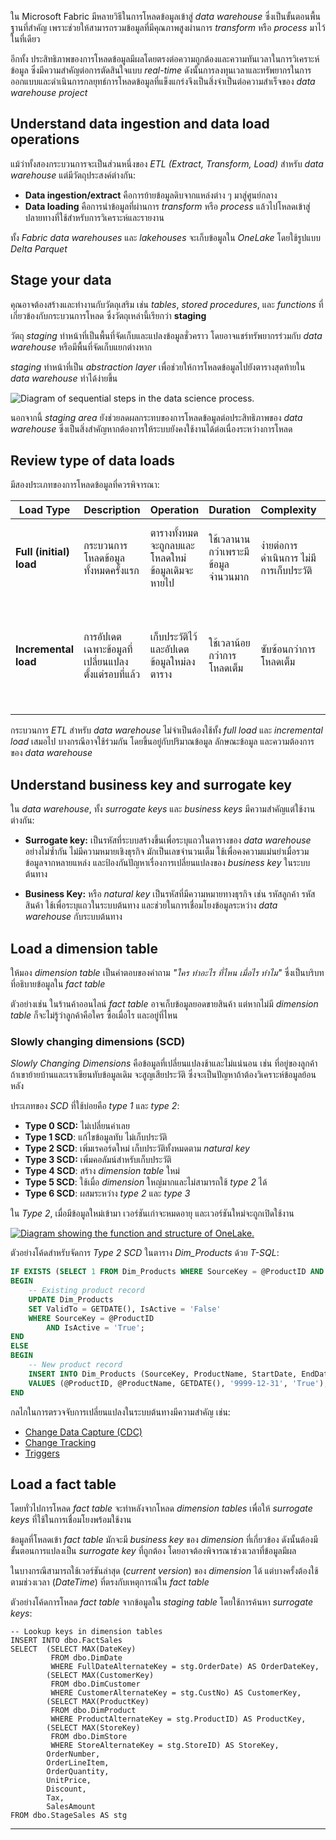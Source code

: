 
ใน Microsoft Fabric มีหลายวิธีในการโหลดข้อมูลเข้าสู่ _data warehouse_ ซึ่งเป็นขั้นตอนพื้นฐานที่สำคัญ เพราะช่วยให้สามารถรวมข้อมูลที่มีคุณภาพสูงผ่านการ _transform_ หรือ _process_ มาไว้ในที่เดียว

อีกทั้ง ประสิทธิภาพของการโหลดข้อมูลมีผลโดยตรงต่อความถูกต้องและความทันเวลาในการวิเคราะห์ข้อมูล ซึ่งมีความสำคัญต่อการตัดสินใจแบบ _real-time_ ดังนั้นการลงทุนเวลาและทรัพยากรในการออกแบบและดำเนินการกลยุทธ์การโหลดข้อมูลที่แข็งแกร่งจึงเป็นสิ่งจำเป็นต่อความสำเร็จของ _data warehouse project_

## Understand data ingestion and data load operations

แม้ว่าทั้งสองกระบวนการจะเป็นส่วนหนึ่งของ _ETL (Extract, Transform, Load)_ สำหรับ _data warehouse_ แต่มีวัตถุประสงค์ต่างกัน:

- **Data ingestion/extract** คือการย้ายข้อมูลดิบจากแหล่งต่าง ๆ มาสู่ศูนย์กลาง
- **Data loading** คือการนำข้อมูลที่ผ่านการ _transform_ หรือ _process_ แล้วไปโหลดเข้าสู่ปลายทางที่ใช้สำหรับการวิเคราะห์และรายงาน

ทั้ง _Fabric data warehouses_ และ _lakehouses_ จะเก็บข้อมูลใน _OneLake_ โดยใช้รูปแบบ _Delta Parquet_

## Stage your data

คุณอาจต้องสร้างและทำงานกับวัตถุเสริม เช่น _tables_, _stored procedures_, และ _functions_ ที่เกี่ยวข้องกับกระบวนการโหลด ซึ่งวัตถุเหล่านี้เรียกว่า **staging**

วัตถุ _staging_ ทำหน้าที่เป็นพื้นที่จัดเก็บและแปลงข้อมูลชั่วคราว โดยอาจแชร์ทรัพยากรร่วมกับ _data warehouse_ หรือมีพื้นที่จัดเก็บแยกต่างหาก

_staging_ ทำหน้าที่เป็น _abstraction layer_ เพื่อช่วยให้การโหลดข้อมูลไปยังตารางสุดท้ายใน _data warehouse_ ทำได้ง่ายขึ้น

![Diagram of sequential steps in the data science process.](https://learn.microsoft.com/en-us/training/wwl-data-ai/load-data-into-microsoft-fabric-data-warehouse/media/1-data-warehouse-process.png)

นอกจากนี้ _staging area_ ยังช่วยลดผลกระทบของการโหลดข้อมูลต่อประสิทธิภาพของ _data warehouse_ ซึ่งเป็นสิ่งสำคัญหากต้องการให้ระบบยังคงใช้งานได้ต่อเนื่องระหว่างการโหลด

## Review type of data loads

มีสองประเภทของการโหลดข้อมูลที่ควรพิจารณา:

|Load Type|Description|Operation|Duration|Complexity|Best used|
|---|---|---|---|---|---|
|**Full (initial) load**|กระบวนการโหลดข้อมูลทั้งหมดครั้งแรก|ตารางทั้งหมดจะถูกลบและโหลดใหม่ ข้อมูลเดิมจะหายไป|ใช้เวลานานกว่าเพราะมีข้อมูลจำนวนมาก|ง่ายต่อการดำเนินการ ไม่มีการเก็บประวัติ|เหมาะกับการตั้งค่า _data warehouse_ ใหม่ หรือรีเฟรชข้อมูลทั้งหมด|
|**Incremental load**|การอัปเดตเฉพาะข้อมูลที่เปลี่ยนแปลงตั้งแต่รอบที่แล้ว|เก็บประวัติไว้ และอัปเดตข้อมูลใหม่ลงตาราง|ใช้เวลาน้อยกว่าการโหลดเต็ม|ซับซ้อนกว่าการโหลดเต็ม|เหมาะกับการอัปเดตประจำ เช่น รายวันหรือรายชั่วโมง ต้องมีระบบติดตามการเปลี่ยนแปลงของข้อมูลต้นทาง|

กระบวนการ _ETL_ สำหรับ _data warehouse_ ไม่จำเป็นต้องใช้ทั้ง _full load_ และ _incremental load_ เสมอไป บางกรณีอาจใช้ร่วมกัน โดยขึ้นอยู่กับปริมาณข้อมูล ลักษณะข้อมูล และความต้องการของ _data warehouse_

## Understand business key and surrogate key

ใน _data warehouse_, ทั้ง _surrogate keys_ และ _business keys_ มีความสำคัญแต่ใช้งานต่างกัน:

- **Surrogate key:** เป็นรหัสที่ระบบสร้างขึ้นเพื่อระบุแถวในตารางของ _data warehouse_ อย่างไม่ซ้ำกัน ไม่มีความหมายเชิงธุรกิจ มักเป็นเลขจำนวนเต็ม ใช้เพื่อคงความแม่นยำเมื่อรวมข้อมูลจากหลายแหล่ง และป้องกันปัญหาเรื่องการเปลี่ยนแปลงของ _business key_ ในระบบต้นทาง

- **Business Key:** หรือ _natural key_ เป็นรหัสที่มีความหมายทางธุรกิจ เช่น รหัสลูกค้า รหัสสินค้า ใช้เพื่อระบุแถวในระบบต้นทาง และช่วยในการเชื่อมโยงข้อมูลระหว่าง _data warehouse_ กับระบบต้นทาง

## Load a dimension table

ให้มอง _dimension table_ เป็นคำตอบของคำถาม _"ใคร ทำอะไร ที่ไหน เมื่อไร ทำไม"_ ซึ่งเป็นบริบทที่อธิบายข้อมูลใน _fact table_

ตัวอย่างเช่น ในร้านค้าออนไลน์ _fact table_ อาจเก็บข้อมูลยอดขายสินค้า แต่หากไม่มี _dimension table_ ก็จะไม่รู้ว่าลูกค้าคือใคร ซื้อเมื่อไร และอยู่ที่ไหน

### Slowly changing dimensions (SCD)

_Slowly Changing Dimensions_ คือข้อมูลที่เปลี่ยนแปลงช้าและไม่แน่นอน เช่น ที่อยู่ของลูกค้า ถ้าเขาย้ายบ้านและเราเขียนทับข้อมูลเดิม จะสูญเสียประวัติ ซึ่งจะเป็นปัญหาถ้าต้องวิเคราะห์ข้อมูลย้อนหลัง

ประเภทของ _SCD_ ที่ใช้บ่อยคือ _type 1_ และ _type 2_:

- **Type 0 SCD:** ไม่เปลี่ยนค่าเลย
- **Type 1 SCD**: แก้ไขข้อมูลทับ ไม่เก็บประวัติ
- **Type 2 SCD**: เพิ่มเรคอร์ดใหม่ เก็บประวัติทั้งหมดตาม _natural key_
- **Type 3 SCD:** เพิ่มคอลัมน์สำหรับเก็บประวัติ
- **Type 4 SCD**: สร้าง _dimension table_ ใหม่
- **Type 5 SCD**: ใช้เมื่อ _dimension_ ใหญ่มากและไม่สามารถใช้ _type 2_ ได้
- **Type 6 SCD**: ผสมระหว่าง _type 2_ และ _type 3_

ใน _Type 2_, เมื่อมีข้อมูลใหม่เข้ามา เวอร์ชันเก่าจะหมดอายุ และเวอร์ชันใหม่จะถูกเปิดใช้งาน

[![Diagram showing the function and structure of OneLake.](https://learn.microsoft.com/en-us/training/wwl-data-ai/load-data-into-microsoft-fabric-data-warehouse/media/2-slowly-changing-dimension.png)](https://learn.microsoft.com/en-us/training/wwl-data-ai/load-data-into-microsoft-fabric-data-warehouse/media/2-slowly-changing-dimension.png#lightbox)

ตัวอย่างโค้ดสำหรับจัดการ _Type 2 SCD_ ในตาราง _Dim_Products_ ด้วย _T-SQL_:

```sql
IF EXISTS (SELECT 1 FROM Dim_Products WHERE SourceKey = @ProductID AND IsActive = 'True')
BEGIN
    -- Existing product record
    UPDATE Dim_Products
    SET ValidTo = GETDATE(), IsActive = 'False'
    WHERE SourceKey = @ProductID 
        AND IsActive = 'True';
END
ELSE
BEGIN
    -- New product record
    INSERT INTO Dim_Products (SourceKey, ProductName, StartDate, EndDate, IsActive)
    VALUES (@ProductID, @ProductName, GETDATE(), '9999-12-31', 'True');
END
````

กลไกในการตรวจจับการเปลี่ยนแปลงในระบบต้นทางมีความสำคัญ เช่น:

- [Change Data Capture (CDC)](https://learn.microsoft.com/en-us/sql/relational-databases/track-changes/about-change-data-capture-sql-server)
- [Change Tracking](https://learn.microsoft.com/en-us/sql/relational-databases/track-changes/about-change-tracking-sql-server)
- [Triggers](https://learn.microsoft.com/en-us/sql/relational-databases/triggers/dml-triggers)

## **Load a fact table**

โดยทั่วไปการโหลด _fact table_ จะทำหลังจากโหลด _dimension tables_ เพื่อให้ _surrogate keys_ ที่ใช้ในการเชื่อมโยงพร้อมใช้งาน

ข้อมูลที่โหลดเข้า _fact table_ มักจะมี _business key_ ของ _dimension_ ที่เกี่ยวข้อง ดังนั้นต้องมีขั้นตอนการแปลงเป็น _surrogate key_ ที่ถูกต้อง โดยอาจต้องพิจารณาช่วงเวลาที่ข้อมูลมีผล

ในบางกรณีสามารถใช้เวอร์ชันล่าสุด (_current version_) ของ _dimension_ ได้ แต่บางครั้งต้องใช้ตามช่วงเวลา (_DateTime_) ที่ตรงกับเหตุการณ์ใน _fact table_

ตัวอย่างโค้ดการโหลด _fact table_ จากข้อมูลใน _staging table_ โดยใช้การค้นหา _surrogate keys_:

```
-- Lookup keys in dimension tables
INSERT INTO dbo.FactSales
SELECT  (SELECT MAX(DateKey)
         FROM dbo.DimDate
         WHERE FullDateAlternateKey = stg.OrderDate) AS OrderDateKey,
        (SELECT MAX(CustomerKey)
         FROM dbo.DimCustomer
         WHERE CustomerAlternateKey = stg.CustNo) AS CustomerKey,
        (SELECT MAX(ProductKey)
         FROM dbo.DimProduct
         WHERE ProductAlternateKey = stg.ProductID) AS ProductKey,
        (SELECT MAX(StoreKey)
         FROM dbo.DimStore
         WHERE StoreAlternateKey = stg.StoreID) AS StoreKey,
        OrderNumber,
        OrderLineItem,
        OrderQuantity,
        UnitPrice,
        Discount,
        Tax,
        SalesAmount
FROM dbo.StageSales AS stg
```

---
